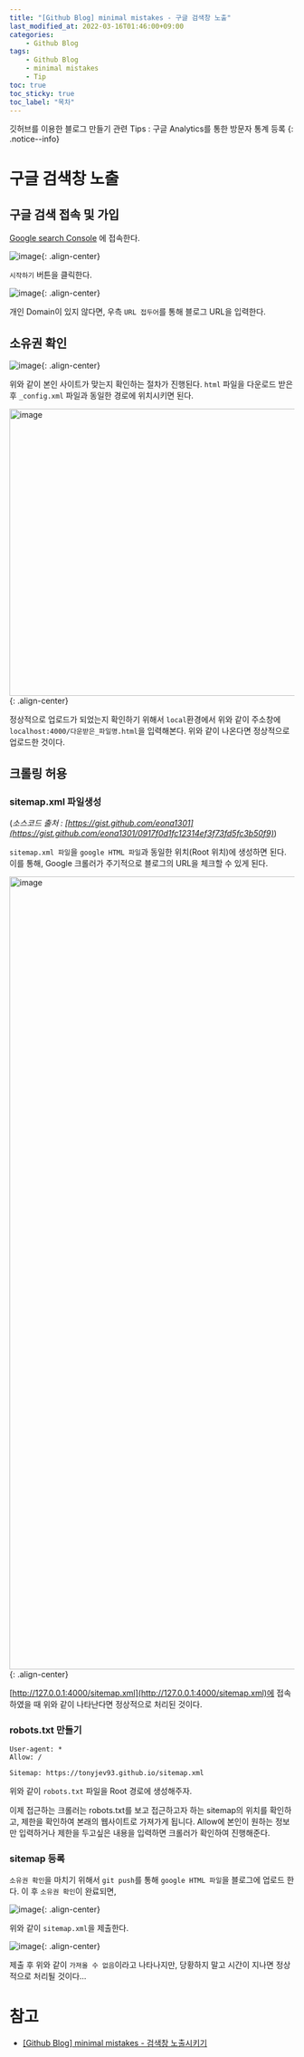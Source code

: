 ```yaml
---
title: "[Github Blog] minimal mistakes - 구글 검색창 노출"
last_modified_at: 2022-03-16T01:46:00+09:00
categories:
    - Github Blog
tags:
    - Github Blog
    - minimal mistakes
    - Tip
toc: true
toc_sticky: true
toc_label: "목차"
---
```


깃허브를 이용한 블로그 만들기 관련 Tips : 구글 Analytics를 통한 방문자 통계 등록
{: .notice--info}

# 구글 검색창 노출

## 구글 검색 접속 및 가입

[Google search Console](https://search.google.com/search-console/about) 에 접속한다.

![image](https://user-images.githubusercontent.com/53864640/158446457-521ea175-42c9-447c-82af-6ab2c2b754c7.png){: .align-center}

`시작하기` 버튼을 클릭한다.

![image](https://user-images.githubusercontent.com/53864640/158446649-b181533f-0b2e-401a-9077-9cf0dfbe3d48.png){: .align-center}

개인 Domain이 있지 않다면, 우측 `URL 접두어`를 통해 블로그 URL을 입력한다.

## 소유권 확인

![image](https://user-images.githubusercontent.com/53864640/158446968-b60e9cae-bcd5-4630-921c-9365d1fa5a59.png){: .align-center}

위와 같이 본인 사이트가 맞는지 확인하는 절차가 진행된다. `html` 파일을 다운로드 받은 후 `_config.xml` 파일과 동일한 경로에 위치시키면 된다.

<img width="507" alt="image" src="https://user-images.githubusercontent.com/53864640/158447500-e73808b7-b01b-4fae-b9fa-b43364966ae0.png">{: .align-center}

정상적으로 업로드가 되었는지 확인하기 위해서 `local`환경에서 위와 같이 주소창에 `localhost:4000/다운받은_파일명.html`을 입력해본다. 위와 같이 나온다면 정상적으로 업로드한 것이다.

## 크롤링 허용

### sitemap.xml 파일생성

<script src="https://gist.github.com/eona1301/0917f0d1fc12314ef3f73fd5fc3b50f9.js"></script>
(_소스코드 출처 : [https://gist.github.com/eona1301](https://gist.github.com/eona1301/0917f0d1fc12314ef3f73fd5fc3b50f9)_)

`sitemap.xml 파일`을 `google HTML 파일`과 동일한 위치(Root 위치)에 생성하면 된다. 이를 통해, Google 크롤러가 주기적으로 블로그의 URL을 체크할 수 있게 된다.

<img width="1400" alt="image" src="https://user-images.githubusercontent.com/53864640/158449304-739be8c7-288a-44f0-ba10-275f12e5d877.png">{: .align-center}

[http://127.0.0.1:4000/sitemap.xml](http://127.0.0.1:4000/sitemap.xml)에 접속하였을 때 위와 같이 나타난다면 정상적으로 처리된 것이다.

### robots.txt 만들기

```text
User-agent: *
Allow: /

Sitemap: https://tonyjev93.github.io/sitemap.xml
```
위와 같이 `robots.txt` 파일을 Root 경로에 생성해주자.


이제 접근하는 크롤러는 robots.txt를 보고 접근하고자 하는 sitemap의 위치를 확인하고, 제한을 확인하여 본래의 웹사이트로 가져가게 됩니다. Allow에 본인이 원하는 정보만 입력하거나 제한을 두고싶은 내용을 입력하면 크롤러가 확인하여 진행해준다.


### sitemap 등록

`소유권 확인`을 마치기 위해서 `git push`를 통해 `google HTML 파일`을 블로그에 업로드 한다. 이 후 `소유권 확인`이 완료되면, 

![image](https://user-images.githubusercontent.com/53864640/158450883-ac653ce5-523b-4b77-9719-dfa39a95d34b.png){: .align-center}

위와 같이 `sitemap.xml`을 제출한다.

![image](https://user-images.githubusercontent.com/53864640/158451367-c9f6205f-a59d-4ab1-bc7c-a15df19d9745.png){: .align-center}

제출 후 위와 같이 `가져올 수 없음`이라고 나타나지만, 당황하지 말고 시간이 지나면 정상적으로 처리될 것이다...





# 참고

- [[Github Blog] minimal mistakes - 검색창 노출시키기](https://eona1301.github.io/github_blog/GithubBlog-Search/)